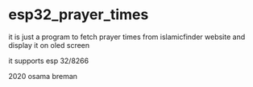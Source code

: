 # esp32_prayer_times
it is just a program to fetch prayer times from islamicfinder website and display it on oled screen

it supports esp 32/8266 

2020 osama breman
